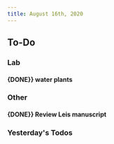 ```yaml
---
title: August 16th, 2020
---
```


## **To-Do**
### **Lab**
#### {DONE}} water plants

### **Other**
#### {DONE}} Review Leis manuscript

### **Yesterday's Todos**
